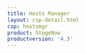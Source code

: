 ```yaml
---
title: Hosts Manager
layout: csp-detail.html
csp: hostsmgr
product: StageNow
productversion: '4.3'
---
```







